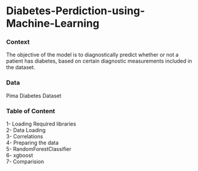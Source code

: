 # Diabetes-Perdiction-using-Machine-Learning

<h3>Context</h3> 

The objective of the model is to diagnostically predict whether or not a patient has diabetes, based on certain diagnostic measurements included in the dataset.

<h3>Data</h3>

Pima Diabetes Dataset

<h3>Table of Content</h3>

1- Loading Required libraries  
2- Data Loading  
3- Correlations  
4- Preparing the data  
5- RandomForestClassifier  
6- xgboost  
7- Comparision
